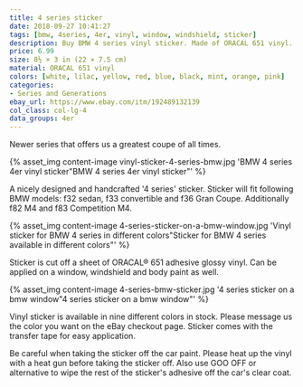 ```yaml
---
title: 4 series sticker
date: 2018-09-27 10:41:27
tags: [bmw, 4series, 4er, vinyl, window, windshield, sticker]
description: Buy BMW 4 series vinyl sticker. Made of ORACAL 651 vinyl. Available in different colors.
price: 6.99
size: 8½ × 3 in (22 × 7.5 cm)
material: ORACAL 651 vinyl
colors: [white, lilac, yellow, red, blue, black, mint, orange, pink]
categories:
- Series and Generations
ebay_url: https://www.ebay.com/itm/192489132139
col_class: col-lg-4
data_groups: 4er
---
```


Newer series that offers us a greatest coupe of all times.

<!-- more -->
{% asset_img content-image vinyl-sticker-4-series-bmw.jpg 'BMW 4 series 4er vinyl sticker"BMW 4 series 4er vinyl sticker"' %}

A nicely designed and handcrafted '4 series' sticker. Sticker will fit following BMW models: f32 sedan, f33 convertible and f36 Gran Coupe. Additionally f82 M4 and f83 Competition M4.

{% asset_img content-image 4-series-sticker-on-a-bmw-window.jpg 'Vinyl sticker for BMW 4 series in different colors"Sticker for BMW 4 series available in different colors"' %}

Sticker is cut off a sheet of ORACAL® 651 adhesive glossy vinyl. Can be applied on a window, windshield and body paint as well.

{% asset_img content-image 4-series-bmw-sticker.jpg '4 series sticker on a bmw window"4 series sticker on a bmw window"' %}

Vinyl sticker is available in nine different colors in stock. Please message us the color you want on the eBay checkout page. Sticker comes with the transfer tape for easy application.

Be careful when taking the sticker off the car paint. Please heat up the vinyl with a heat gun before taking the sticker off. Also use GOO OFF or alternative to wipe the rest of the sticker's adhesive off the car's clear coat.
